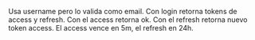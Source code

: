 Usa username pero lo valida como email. Con login retorna tokens de access y refresh. Con el access retorna ok. Con el refresh retorna nuevo token access. El access vence en 5m, el refresh en 24h.
